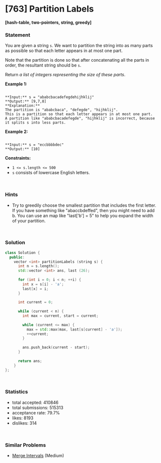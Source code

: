 # [763] Partition Labels

**[hash-table, two-pointers, string, greedy]**

### Statement

You are given a string `s`. We want to partition the string into as many parts as possible so that each letter appears in at most one part.

Note that the partition is done so that after concatenating all the parts in order, the resultant string should be `s`.

Return *a list of integers representing the size of these parts*.


**Example 1:**

```

**Input:** s = "ababcbacadefegdehijhklij"
**Output:** [9,7,8]
**Explanation:**
The partition is "ababcbaca", "defegde", "hijhklij".
This is a partition so that each letter appears in at most one part.
A partition like "ababcbacadefegde", "hijhklij" is incorrect, because it splits s into less parts.

```

**Example 2:**

```

**Input:** s = "eccbbbbdec"
**Output:** [10]

```

**Constraints:**
* `1 <= s.length <= 500`
* `s` consists of lowercase English letters.


<br>

### Hints

- Try to greedily choose the smallest partition that includes the first letter.  If you have something like "abaccbdeffed", then you might need to add b.  You can use an map like "last['b'] = 5" to help you expand the width of your partition.

<br>

### Solution

```cpp
class Solution {
  public:
    vector <int> partitionLabels (string s) {
      int n = s.length();
      std::vector <int> ans, last (26);
      
      for (int i = 0; i < n; ++i) {
        int x = s[i] - 'a';
        last[x] = i;
      }
      
      int current = 0;
      
      while (current < n) {
        int max = current, start = current;
        
        while (current <= max) {
          max = std::max(max, last[s[current] - 'a']);
          ++current;
        }
        
        ans.push_back(current - start);
      }
      
      return ans;
    }
};
```

<br>

### Statistics

- total accepted: 410846
- total submissions: 515313
- acceptance rate: 79.7%
- likes: 8193
- dislikes: 314

<br>

### Similar Problems

- [Merge Intervals](https://leetcode.com/problems/merge-intervals) (Medium)
